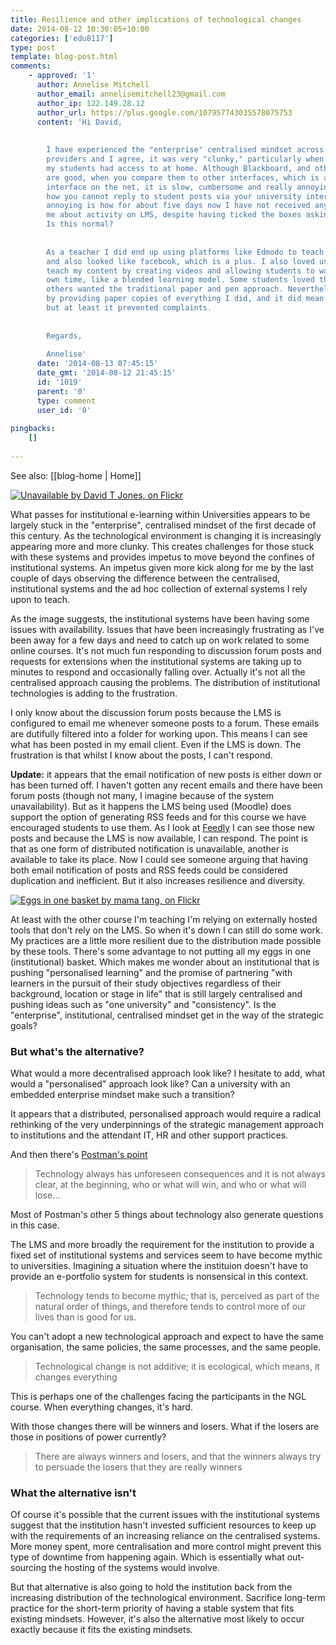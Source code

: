 ```yaml
---
title: Resilience and other implications of technological changes
date: 2014-08-12 10:30:05+10:00
categories: ['edu8117']
type: post
template: blog-post.html
comments:
    - approved: '1'
      author: Annelise Mitchell
      author_email: annelisemitchell23@gmail.com
      author_ip: 122.149.28.12
      author_url: https://plus.google.com/107957743035578075753
      content: 'Hi David,
    
    
        I have experienced the "enterprise" centralised mindset across a number of educational
        providers and I agree, it was very "clunky," particularly when compared with what
        my students had access to at home. Although Blackboard, and other similar platforms,
        are good, when you compare them to other interfaces, which is almost any modern
        interface on the net, it is slow, cumbersome and really annoying. You mentioned
        how you cannot reply to student posts via your university interface. What I find
        annoying is how for about five days now I have not received any emails notifying
        me about activity on LMS, despite having ticked the boxes asking to be sent notifications.
        Is this normal?
    
    
        As a teacher I did end up using platforms like Edmodo to teach as it was so user-friendly
        and also looked like facebook, which is a plus. I also loved using youtube to
        teach my content by creating videos and allowing students to watch them in their
        own time, like a blended learning model. Some students loved this approach but
        others wanted the traditional paper and pen approach. Nevertheless, I persisted
        by providing paper copies of everything I did, and it did mean a doubling up,
        but at least it prevented complaints.
    
    
        Regards,
    
        Annelise'
      date: '2014-08-13 07:45:15'
      date_gmt: '2014-08-12 21:45:15'
      id: '1019'
      parent: '0'
      type: comment
      user_id: '0'
    
pingbacks:
    []
    
---
```


See also: [[blog-home | Home]]

[![Unavailable by David T Jones, on Flickr](https://farm4.static.flickr.com/3867/14704504949_e812261eed_m.jpg)](https://www.flickr.com/photos/david_jones/14704504949/)

What passes for institutional e-learning within Universities appears to be largely stuck in the "enterprise", centralised mindset of the first decade of this century. As the technological environment is changing it is increasingly appearing more and more clunky. This creates challenges for those stuck with these systems and provides impetus to move beyond the confines of institutional systems. An impetus given more kick along for me by the last couple of days observing the difference between the centralised, institutional systems and the ad hoc collection of external systems I rely upon to teach.

As the image suggests, the institutional systems have been having some issues with availability. Issues that have been increasingly frustrating as I've been away for a few days and need to catch up on work related to some online courses. It's not much fun responding to discussion forum posts and requests for extensions when the institutional systems are taking up to minutes to respond and occasionally falling over. Actually it's not all the centralised approach causing the problems. The distribution of institutional technologies is adding to the frustration.

I only know about the discussion forum posts because the LMS is configured to email me whenever someone posts to a forum. These emails are dutifully filtered into a folder for working upon. This means I can see what has been posted in my email client. Even if the LMS is down. The frustration is that whilst I know about the posts, I can't respond.

**Update:** it appears that the email notification of new posts is either down or has been turned off. I haven't gotten any recent emails and there have been forum posts (though not many, I imagine because of the system unavailability). But as it happens the LMS being used (Moodle) does support the option of generating RSS feeds and for this course we have encouraged students to use them. As I look at [Feedly](http://feedly.com/) I can see those new posts and because the LMS is now available, I can respond. The point is that as one form of distributed notification is unavailable, another is available to take its place. Now I could see someone arguing that having both email notification of posts and RSS feeds could be considered duplication and inefficient. But it also increases resilience and diversity.

[![Eggs in one basket by mama tang, on Flickr](https://farm4.static.flickr.com/3514/3192164932_ccb3f1ff0d_m.jpg)](https://www.flickr.com/photos/bquach/3192164932/)  


At least with the other course I'm teaching I'm relying on externally hosted tools that don't rely on the LMS. So when it's down I can still do some work. My practices are a little more resilient due to the distribution made possible by these tools. There's some advantage to not putting all my eggs in one (institutional) basket. Which makes me wonder about an institutional that is pushing "personalised learning" and the promise of partnering "with learners in the pursuit of their study objectives regardless of their background, location or stage in life" that is still largely centralised and pushing ideas such as "one university" and "consistency". Is the "enterprise", institutional, centralised mindset get in the way of the strategic goals?

### But what's the alternative?

What would a more decentralised approach look like? I hesitate to add, what would a "personalised" approach look like? Can a university with an embedded enterprise mindset make such a transition?

It appears that a distributed, personalised approach would require a radical rethinking of the very underpinnings of the strategic management approach to institutions and the attendant IT, HR and other support practices.

And then there's [Postman's point](https://www.cs.ucdavis.edu/~rogaway/classes/188/materials/postman.pdf)

> Technology always has unforeseen consequences and it is not always clear, at the beginning, who or what will win, and who or what will lose...

Most of Postman's other 5 things about technology also generate questions in this case.

The LMS and more broadly the requirement for the institution to provide a fixed set of institutional systems and services seem to have become mythic to universities. Imagining a situation where the instituion doesn't have to provide an e-portfolio system for students is nonsensical in this context.

> Technology tends to become mythic; that is, perceived as part of the natural order of things, and therefore tends to control more of our lives than is good for us.

You can't adopt a new technological approach and expect to have the same organisation, the same policies, the same processes, and the same people.

> Technological change is not additive; it is ecological, which means, it changes everything

This is perhaps one of the challenges facing the participants in the NGL course. When everything changes, it's hard.

With those changes there will be winners and losers. What if the losers are those in positions of power currently?

> There are always winners and losers, and that the winners always try to persuade the losers that they are really winners

### What the alternative isn't

Of course it's possible that the current issues with the institutional systems suggest that the institution hasn't invested sufficient resources to keep up with the requirements of an increasing reliance on the centralised systems. More money spent, more centralisation and more control might prevent this type of downtime from happening again. Which is essentially what out-sourcing the hosting of the systems would involve.

But that alternative is also going to hold the institution back from the increasing distribution of the technological environment. Sacrifice long-term practice for the short-term priority of having a stable system that fits existing mindsets. However, it's also the alternative most likely to occur exactly because it fits the existing mindsets.